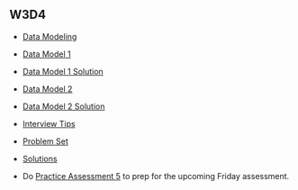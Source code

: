 ## W3D4

+ [Data Modeling][data-model-notes]


+ [Data Model 1][data-model-1]
+ [Data Model 1 Solution][data-model-1-sol]
+ [Data Model 2][data-model-2]
+ [Data Model 2 Solution][data-model-2-sol]


+ [Interview Tips][interview-tips]


+ [Problem Set][problems-w3d4]
+ [Solutions][solutions-w3d4]


+ Do [Practice Assessment 5][practice-5] to prep for the upcoming Friday assessment.

[data-modeling]: ./notes/data_modeling.md
[data-model-1]: ./problems/data_model1.js
[data-model-1-sol]: ./problems/data_model1_solution.js
[data-model-2]: ./problems/data_model2.js
[data-model-2-sol]: ./problems/data_model2_solution.js
[interview-tips]: ./notes/interview_tips.md
[data-model-notes]: ./notes/data_modeling.md
[problems-w3d4]: ./problems/problem_set.md
[solutions-w3d4]: ./problems/solution.js
[practice-5]: /practice_assessments/practice_5
